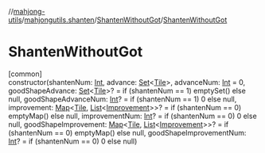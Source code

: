 //[mahjong-utils](../../../index.md)/[mahjongutils.shanten](../index.md)/[ShantenWithoutGot](index.md)/[ShantenWithoutGot](-shanten-without-got.md)

# ShantenWithoutGot

[common]\
constructor(shantenNum: [Int](https://kotlinlang.org/api/latest/jvm/stdlib/kotlin/-int/index.html), advance: [Set](https://kotlinlang.org/api/latest/jvm/stdlib/kotlin.collections/-set/index.html)&lt;[Tile](../../mahjongutils.models/-tile/index.md)&gt;, advanceNum: [Int](https://kotlinlang.org/api/latest/jvm/stdlib/kotlin/-int/index.html) = 0, goodShapeAdvance: [Set](https://kotlinlang.org/api/latest/jvm/stdlib/kotlin.collections/-set/index.html)&lt;[Tile](../../mahjongutils.models/-tile/index.md)&gt;? = if (shantenNum == 1) emptySet() else null, goodShapeAdvanceNum: [Int](https://kotlinlang.org/api/latest/jvm/stdlib/kotlin/-int/index.html)? = if (shantenNum == 1) 0 else null, improvement: [Map](https://kotlinlang.org/api/latest/jvm/stdlib/kotlin.collections/-map/index.html)&lt;[Tile](../../mahjongutils.models/-tile/index.md), [List](https://kotlinlang.org/api/latest/jvm/stdlib/kotlin.collections/-list/index.html)&lt;[Improvement](../-improvement/index.md)&gt;&gt;? = if (shantenNum == 0) emptyMap() else null, improvementNum: [Int](https://kotlinlang.org/api/latest/jvm/stdlib/kotlin/-int/index.html)? = if (shantenNum == 0) 0 else null, goodShapeImprovement: [Map](https://kotlinlang.org/api/latest/jvm/stdlib/kotlin.collections/-map/index.html)&lt;[Tile](../../mahjongutils.models/-tile/index.md), [List](https://kotlinlang.org/api/latest/jvm/stdlib/kotlin.collections/-list/index.html)&lt;[Improvement](../-improvement/index.md)&gt;&gt;? = if (shantenNum == 0) emptyMap() else null, goodShapeImprovementNum: [Int](https://kotlinlang.org/api/latest/jvm/stdlib/kotlin/-int/index.html)? = if (shantenNum == 0) 0 else null)

